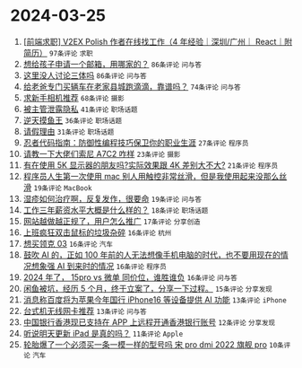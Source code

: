 # 2024-03-25

1. [[前端求职] V2EX Polish 作者在线找工作（4 年经验｜深圳/广州｜ React｜附简历）](https://www.v2ex.com/t/1026619) `97条评论` `求职`
1. [想给孩子申请一个邮箱，用哪家的？](https://www.v2ex.com/t/1026640) `86条评论` `问与答`
1. [这里没人讨论三体吗](https://www.v2ex.com/t/1026641) `86条评论` `问与答`
1. [给老爸专门买辆车在老家县城跑滴滴，靠谱吗？](https://www.v2ex.com/t/1026634) `74条评论` `问与答`
1. [求新手相机推荐](https://www.v2ex.com/t/1026625) `68条评论` `摄影`
1. [被主管泄露隐私](https://www.v2ex.com/t/1026637) `41条评论` `职场话题`
1. [逆天摸鱼王](https://www.v2ex.com/t/1026700) `36条评论` `职场话题`
1. [请假理由](https://www.v2ex.com/t/1026657) `31条评论` `职场话题`
1. [忍者代码指南：防御性编程技巧保卫你的职业生涯](https://www.v2ex.com/t/1026629) `27条评论` `程序员`
1. [请教一下大佬们索尼 A7C2 咋样](https://www.v2ex.com/t/1026633) `23条评论` `摄影`
1. [有在使用 5K 显示器的朋友吗?实际效果跟 4K 差别大不大?](https://www.v2ex.com/t/1026636) `21条评论` `程序员`
1. [程序员人生第一次使用 mac 别人用触控非常丝滑，但是我使用起来没那么丝滑](https://www.v2ex.com/t/1026686) `19条评论` `MacBook`
1. [湿疹如何治疗啊，反复发作，很要命](https://www.v2ex.com/t/1026646) `19条评论` `问与答`
1. [工作三年薪资水平大概是什么样的？](https://www.v2ex.com/t/1026693) `18条评论` `职场话题`
1. [网站越做越正规了，用户怎么推广](https://www.v2ex.com/t/1026631) `17条评论` `分享创造`
1. [上班疯狂双击鼠标的垃圾杂碎](https://www.v2ex.com/t/1026689) `16条评论` `杭州`
1. [想买领克 03](https://www.v2ex.com/t/1026667) `16条评论` `汽车`
1. [鼓吹 AI 的，正如 100 年前的人无法想像手机电脑的时代，也不要用现在的情况想象强 AI 到来时的情况](https://www.v2ex.com/t/1026663) `16条评论` `程序员`
1. [2024 年了， 15pro vs 微单 同价位，谁胜谁负](https://www.v2ex.com/t/1026647) `16条评论` `问与答`
1. [闲鱼被坑，经历 5 个月，终于立案了，分享一下过程。](https://www.v2ex.com/t/1026682) `15条评论` `分享发现`
1. [消息称百度将为苹果今年国行 iPhone16 等设备提供 AI 功能](https://www.v2ex.com/t/1026720) `13条评论` `iPhone`
1. [台式机无线网卡推荐](https://www.v2ex.com/t/1026642) `13条评论` `问与答`
1. [中国银行香港现已支持在 APP 上远程开通香港银行账号](https://www.v2ex.com/t/1026696) `12条评论` `分享发现`
1. [听说明天更新 iPad 是真的吗？](https://www.v2ex.com/t/1026713) `11条评论` `Apple`
1. [轮胎爆了一个必须买一条一模一样的型号吗 宋 pro dmi 2022 旗舰 pro](https://www.v2ex.com/t/1026702) `10条评论` `汽车`
